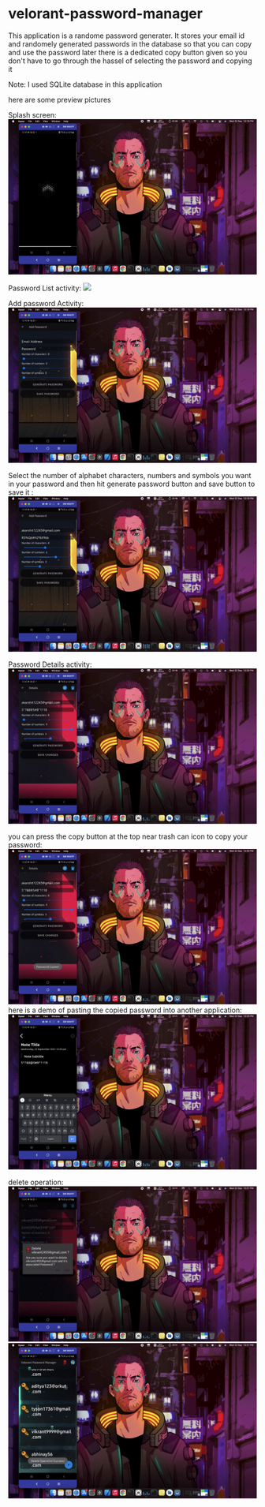 # velorant-password-manager
This application is a randome password generater. 
It stores your email id and randomely generated passwords in the database so that you can copy and use the password later
there is a dedicated copy button given so you don't have to go through the hassel of selecting the password and copying it 

Note: I used SQLite database in this application

here are some preview pictures

Splash screen:
![](app/src/main/res/drawable-v24/one.png)

Password List activity:
![](app/src/main/res/drawable-v24/two.png)

Add password Activity:
![](app/src/main/res/drawable-v24/three.png)

Select the number of alphabet characters, numbers and symbols you want in your password and then hit generate password button and save button to save it :
![](app/src/main/res/drawable-v24/four.png)

Password Details activity:
![](app/src/main/res/drawable-v24/five.png)

you can press the copy button at the top near trash can icon to copy your password:
![](app/src/main/res/drawable-v24/six.png)
here is a demo of pasting the copied password into another application:
![](app/src/main/res/drawable-v24/seven.png)

delete operation:
![](app/src/main/res/drawable-v24/eight.png)
![](app/src/main/res/drawable-v24/nine.png)

